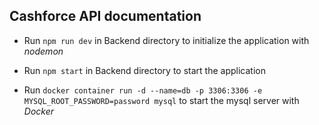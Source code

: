 ## Cashforce API documentation

 - Run `npm run dev` in Backend directory to initialize the application with *nodemon*
 - Run `npm start` in Backend directory to start the application

 - Run `docker container run -d --name=db -p 3306:3306 -e MYSQL_ROOT_PASSWORD=password mysql` to start the mysql server with *Docker*